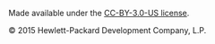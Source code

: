 Made available under the [CC-BY-3.0-US license](http://creativecommons.org/licenses/by/3.0/us/).

&copy; 2015 Hewlett-Packard Development Company, L.P.  